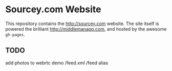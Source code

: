 # Sourcey.com Website 

This repository contains the http://sourcey.com website.
The site itself is powered the brilliant http://middlemanapp.com, and hosted by the awesome `gh-pages`. 

## TODO

add photos to webrtc demo
/feed.xml /feed alias